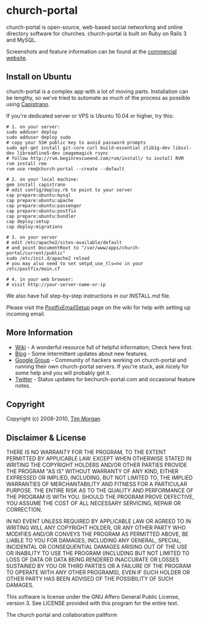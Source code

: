 church-portal
=============
church-portal is open-source, web-based social networking and online directory software for churches. church-portal is built on Ruby on Rails 3 and MySQL.

Screenshots and feature information can be found at the [commercial website](http://bechurch-portal.com).


## Install on Ubuntu

church-portal is a complex app with a lot of moving parts. Installation can be lengthy, so we've tried to automate as much of the process as possible using [Capistrano](http://github.com/capistrano/capistrano).

If you're dedicated server or VPS is Ubuntu 10.04 or higher, try this:

    # 1. on your server:
    sudo adduser deploy
    sudo adduser deploy sudo
    # copy your SSH public key to avoid password prompts
    sudo apt-get install git-core curl build-essential zlib1g-dev libssl-dev libreadline5-dev imagemagick rsync
    # follow http://rvm.beginrescueend.com/rvm/install/ to install RVM
    rvm install ree
    rvm use ree@church-portal --create --default

    # 2. on your local machine:
    gem install capistrano
    # edit config/deploy.rb to point to your server
    cap prepare:ubuntu:mysql
    cap prepare:ubuntu:apache
    cap prepare:ubuntu:passenger
    cap prepare:ubuntu:postfix
    cap prepare:ubuntu:bundler
    cap deploy:setup
    cap deploy:migrations

    # 3. on your server
    # edit /etc/apache2/sites-available/default
    # and point DocumentRoot to "/var/www/apps/church-portal/current/public"
    sudo /etc/init.d/apache2 reload
    # you may also need to set smtpd_use_tls=no in your /etc/postfix/main.cf

    # 4. in your web browser:
    # visit http://your-server-name-or-ip

We also have full step-by-step instructions in our INSTALL.md file.

Please visit the [PostfixEmailSetup](http://github.com/seven1m/church-portal/wiki/PostfixEmailSetup) page on the wiki for help with setting up incoming email.


## More Information

* [Wiki](http://wiki.github.com/seven1m/church-portal) - A wonderful resource full of helpful information; Check here first.
* [Blog](http://blog.bechurch-portal.com) - Some intermittent updates about new features.
* [Google Group](http://groups.google.com/group/church-portalapp) - Community of hackers working on church-portal and running their own church-portal servers. If you're stuck, ask nicely for some help and you will probably get it.
* [Twitter](http://twitter.com/church-portal) - Status updates for bechurch-portal.com and occasional feature notes.


## Copyright

Copyright (c) 2008-2010, [Tim Morgan](http://timmorgan.org)


## Disclaimer & License

THERE IS NO WARRANTY FOR THE PROGRAM, TO THE EXTENT PERMITTED BY APPLICABLE LAW. EXCEPT WHEN OTHERWISE STATED IN WRITING THE COPYRIGHT HOLDERS AND/OR OTHER PARTIES PROVIDE THE PROGRAM "AS IS" WITHOUT WARRANTY OF ANY KIND, EITHER EXPRESSED OR IMPLIED, INCLUDING, BUT NOT LIMITED TO, THE IMPLIED WARRANTIES OF MERCHANTABILITY AND FITNESS FOR A PARTICULAR PURPOSE. THE ENTIRE RISK AS TO THE QUALITY AND PERFORMANCE OF THE PROGRAM IS WITH YOU. SHOULD THE PROGRAM PROVE DEFECTIVE, YOU ASSUME THE COST OF ALL NECESSARY SERVICING, REPAIR OR CORRECTION.

IN NO EVENT UNLESS REQUIRED BY APPLICABLE LAW OR AGREED TO IN WRITING WILL ANY COPYRIGHT HOLDER, OR ANY OTHER PARTY WHO MODIFIES AND/OR CONVEYS THE PROGRAM AS PERMITTED ABOVE, BE LIABLE TO YOU FOR DAMAGES, INCLUDING ANY GENERAL, SPECIAL, INCIDENTAL OR CONSEQUENTIAL DAMAGES ARISING OUT OF THE USE OR INABILITY TO USE THE PROGRAM (INCLUDING BUT NOT LIMITED TO LOSS OF DATA OR DATA BEING RENDERED INACCURATE OR LOSSES SUSTAINED BY YOU OR THIRD PARTIES OR A FAILURE OF THE PROGRAM TO OPERATE WITH ANY OTHER PROGRAMS), EVEN IF SUCH HOLDER OR OTHER PARTY HAS BEEN ADVISED OF THE POSSIBILITY OF SUCH DAMAGES.

This software is license under the GNU Affero General Public License, version 3. See LICENSE provided with this program for the entire text.



The church portal and collaboration paltform

